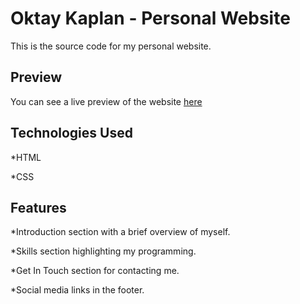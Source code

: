 # Oktay Kaplan - Personal Website

This is the source code for my personal website.

## Preview


You can see a live preview of the website [here](https://oktay-kaplan.github.io/)

## Technologies Used

*HTML

*CSS


## Features

*Introduction section with a brief overview of myself.

*Skills section highlighting my programming.

*Get In Touch section for contacting me.

*Social media links in the footer.

